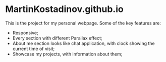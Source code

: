 # MartinKostadinov.github.io

This is the project for my personal webpage. Some of the key features are:

* Responsive;
* Every section with different Parallax effect;
* About me section looks like  chat application, with clock showing the current time of visit;
* Showcase my projects, with information about them;
